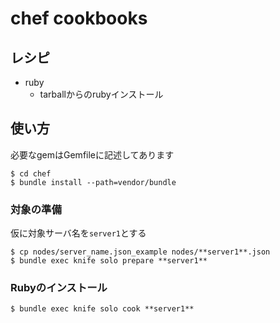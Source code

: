 chef cookbooks
==============

## レシピ

* ruby
  * tarballからのrubyインストール

## 使い方

必要なgemはGemfileに記述してあります

```
$ cd chef
$ bundle install --path=vendor/bundle
```

### 対象の準備

仮に対象サーバ名を`server1`とする

```
$ cp nodes/server_name.json_example nodes/**server1**.json
$ bundle exec knife solo prepare **server1**
```

### Rubyのインストール

```
$ bundle exec knife solo cook **server1**
```
